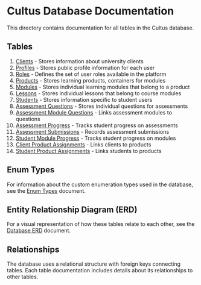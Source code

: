 # Cultus Database Documentation

This directory contains documentation for all tables in the Cultus database.

## Tables

1. [Clients](./clients.md) - Stores information about university clients
2. [Profiles](./profiles.md) - Stores public profile information for each user
3. [Roles](./roles.md) - Defines the set of user roles available in the platform
4. [Products](./products.md) - Stores learning products, containers for modules
5. [Modules](./modules.md) - Stores individual learning modules that belong to a product
6. [Lessons](./lessons.md) - Stores individual lessons that belong to course modules
7. [Students](./students.md) - Stores information specific to student users
8. [Assessment Questions](./assessment_questions.md) - Stores individual questions for assessments
9. [Assessment Module Questions](./assessment_module_questions.md) - Links assessment modules to questions
10. [Assessment Progress](./assessment_progress.md) - Tracks student progress on assessments
11. [Assessment Submissions](./assessment_submissions.md) - Records assessment submissions
12. [Student Module Progress](./student_module_progress.md) - Tracks student progress on modules
13. [Client Product Assignments](./client_product_assignments.md) - Links clients to products
14. [Student Product Assignments](./student_product_assignments.md) - Links students to products

## Enum Types

For information about the custom enumeration types used in the database, see the [Enum Types](./enum_types.md) document.

## Entity Relationship Diagram (ERD)

For a visual representation of how these tables relate to each other, see the [Database ERD](./database-erd.md) document.

## Relationships

The database uses a relational structure with foreign keys connecting tables. Each table documentation includes details about its relationships to other tables. 